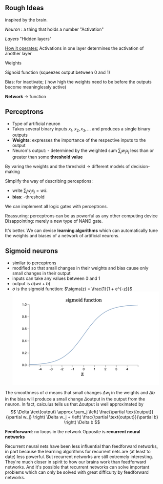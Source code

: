 
## Rough Ideas
inspired by the brain.

*Neuron* : a thing that holds a number
"Activation"

*Layers*
"Hidden layers"


<u>How it operates:</u>
Activations in one layer determines the activation of another layer


Weights


Signoid function (squeezes output between 0 and 1)


Bias: for inactivate; ( how high the weights need to be before the outputs become meaninglessly active)


**Network** -> function


## Perceptrons

- Type of artificial neuron
- Takes several binary inputs $x_1, x_2, x_3, \ldots$ and produces a single binary outputs
- **Weights**: expresses the importance of the respective inputs to the output
- Neuron's output: - determined by the weighted sum $\sum_jw_jx_j$ less than or greater than some **threshold value**

By varing the weights and the threshold -> different models of decision-making

SImplify the way of describing perceptions:
- write $\sum_jw_jx_j = w \dot x$.
- **bias**: -threshold

We can implement all logic gates with perceptrons.

Reassuring: perceptrons can be as powerful as any other computing device
Disappointing: merely a new type of NAND gate.

It's better.
We can devise **learning algorithms** which can automatically tune the weights and biases of a network of artificial neurons.


## Sigmoid neurons
- similar to perceptrons
- modified so that small changes in their weights and bias cause only small changes in their output
- inputs can take any values between 0 and 1
- output is $\sigma(w \dot x + b)$
- $\sigma$ is the sigmoid function: $\sigma(z) = \frac{1}{1 + e^{-z}}$
![alt text](image.png)

The smoothness of $\sigma$ means that small changes $\Delta w_j$ in the weights and $\Delta b$ in the bias will produce a small change $\Delta \text{output}$ in the output from the neuron. In fact, calculus tells us that $\Delta \text{output}$ is well approximated by
$$
\Delta \text{output} \approx \sum_j \left( \frac{\partial \text{output}}{\partial w_j} \right) \Delta w_j + \left( \frac{\partial \text{output}}{\partial b} \right) \Delta b
$$


**Feedforward**: no loops in the network
Opposite is **recurrent neural networks**

Recurrent neural nets have been less influential than feedforward networks, in part because the learning algorithms for recurrent nets are (at least to date) less powerful. But recurrent networks are still extremely interesting. They're much closer in spirit to how our brains work than feedforward networks. And it's possible that recurrent networks can solve important problems which can only be solved with great difficulty by feedforward networks.   

